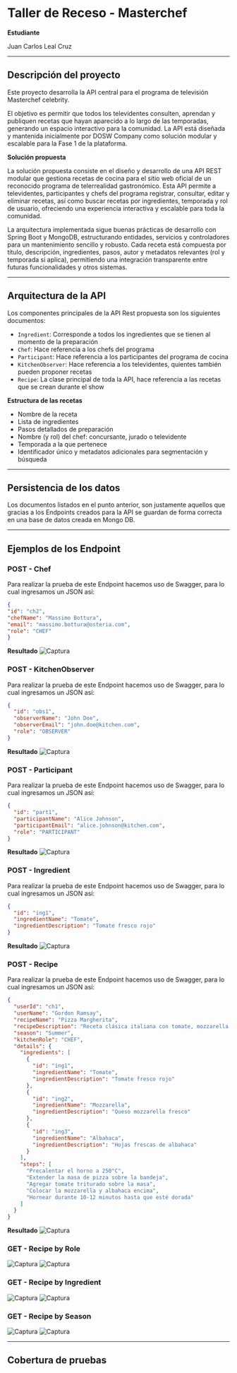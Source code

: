 # Taller de Receso - Masterchef

**Estudiante**

Juan Carlos Leal Cruz

___

## Descripción del proyecto

Este proyecto desarrolla la API central para el programa de televisión Masterchef celebrity.

El objetivo es permitir que todos los televidentes consulten, aprendan y publiquen recetas que hayan aparecido a lo largo de las temporadas, generando un espacio interactivo para la comunidad.
La API está diseñada y mantenida inicialmente por DOSW Company como solución modular y escalable para la Fase 1 de la plataforma.

**Solución propuesta**

La solución propuesta consiste en el diseño y desarrollo de una API REST modular que gestiona recetas de cocina para el sitio web oficial de un reconocido programa de telerrealidad gastronómico.
Esta API permite a televidentes, participantes y chefs del programa registrar, consultar, editar y eliminar recetas, así como buscar recetas por ingredientes, temporada y rol de usuario, ofreciendo una experiencia interactiva y escalable para toda la comunidad.

La arquitectura implementada sigue buenas prácticas de desarrollo con Spring Boot y MongoDB, estructurando entidades, servicios y controladores para un mantenimiento sencillo y robusto.
Cada receta está compuesta por título, descripción, ingredientes, pasos, autor y metadatos relevantes (rol y temporada si aplica), permitiendo una integración transparente entre futuras funcionalidades y otros sistemas.

___

## Arquitectura de la API

Los componentes principales de la API Rest propuesta son los siguientes documentos:

- `Ingredient`: Corresponde a todos los ingredientes que se tienen al momento de la preparación
- `Chef`: Hace referencia a los chefs del programa
- `Participant`: Hace referencia a los participantes del programa de cocina
- `KitchenObserver`: Hace referencia a los televidentes, quientes también pueden proponer recetas
- `Recipe`: La clase principal de toda la API, hace referencia a las recetas que se crean durante el show

**Estructura de las recetas**

- Nombre de la receta
- Lista de ingredientes
- Pasos detallados de preparación
- Nombre (y rol) del chef: concursante, jurado o televidente
- Temporada a la que pertenece
- Identificador único y metadatos adicionales para segmentación y búsqueda

___

## Persistencia de los datos

Los documentos listados en el punto anterior, son justamente aquellos que gracias a los Endpoints creados para la API se guardan de forma correcta en una base de datos creada en Mongo DB.

___

## Ejemplos de los Endpoint

### POST - Chef

Para realizar la prueba de este Endpoint hacemos uso de Swagger, para lo cual ingresamos un JSON así:

```json
{
"id": "ch2",
"chefName": "Massimo Bottura",
"email": "massimo.bottura@osteria.com",
"role": "CHEF"
}
```

**Resultado**
![Captura](Docs/Images/Post_chef.png)

### POST - KitchenObserver

Para realizar la prueba de este Endpoint hacemos uso de Swagger, para lo cual ingresamos un JSON así:

```json
{
  "id": "obs1",
  "observerName": "John Doe",
  "observerEmail": "john.doe@kitchen.com",
  "role": "OBSERVER"
}
```

**Resultado**
![Captura](Docs/Images/Post_observer.png)

### POST - Participant

Para realizar la prueba de este Endpoint hacemos uso de Swagger, para lo cual ingresamos un JSON así:

```json
{
  "id": "part1",
  "participantName": "Alice Johnson",
  "participantEmail": "alice.johnson@kitchen.com",
  "role": "PARTICIPANT"
}
```

**Resultado**
![Captura](Docs/Images/Post_participant.png)

### POST - Ingredient

Para realizar la prueba de este Endpoint hacemos uso de Swagger, para lo cual ingresamos un JSON así:

```json
{
  "id": "ing1",
  "ingredientName": "Tomate",
  "ingredientDescription": "Tomate fresco rojo"
}
```

**Resultado**
![Captura](Docs/Images/Post_Ingredient.png)

### POST - Recipe

Para realizar la prueba de este Endpoint hacemos uso de Swagger, para lo cual ingresamos un JSON así:

```json
{
  "userId": "ch1",
  "userName": "Gordon Ramsay",
  "recipeName": "Pizza Margherita",
  "recipeDescription": "Receta clásica italiana con tomate, mozzarella y albahaca",
  "season": "Summer",
  "kitchenRole": "CHEF",
  "details": {
    "ingredients": [
      {
        "id": "ing1",
        "ingredientName": "Tomate",
        "ingredientDescription": "Tomate fresco rojo"
      },
      {
        "id": "ing2",
        "ingredientName": "Mozzarella",
        "ingredientDescription": "Queso mozzarella fresco"
      },
      {
        "id": "ing3",
        "ingredientName": "Albahaca",
        "ingredientDescription": "Hojas frescas de albahaca"
      }
    ],
    "steps": [
      "Precalentar el horno a 250°C",
      "Extender la masa de pizza sobre la bandeja",
      "Agregar tomate triturado sobre la masa",
      "Colocar la mozzarella y albahaca encima",
      "Hornear durante 10-12 minutos hasta que esté dorada"
    ]
  }
} 
```

**Resultado**
![Captura](Docs/Images/Post_Recipe.png)

### GET - Recipe by Role
![Captura](Docs/Images/Get_role.png)
![Captura](Docs/Images/Get_role_response.png)

### GET - Recipe by Ingredient
![Captura](Docs/Images/Get_ingredient.png)
![Captura](Docs/Images/Get_Ingredient_response.png)

### GET - Recipe by Season
![Captura](Docs/Images/Get_season.png)
![Captura](Docs/Images/Get_season_response.png)

____

## Cobertura de pruebas 
